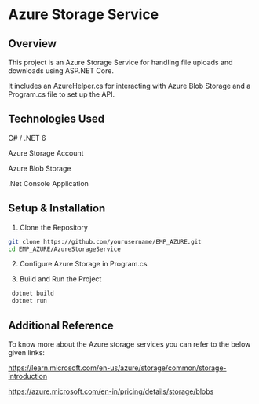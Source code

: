 # Azure Storage Service
## Overview
This project is an Azure Storage Service for handling file uploads and downloads using ASP.NET Core. 

It includes an AzureHelper.cs for interacting with Azure Blob Storage and a Program.cs file to set up the API.

## Technologies Used

C# / .NET 6

Azure Storage Account

Azure Blob Storage

.Net Console Application

## Setup & Installation

 1. Clone the Repository
 ```bash
 git clone https://github.com/yourusername/EMP_AZURE.git
 cd EMP_AZURE/AzureStorageService
 ```
 2. Configure Azure Storage in Program.cs
    
 3. Build and Run the Project
 ```bash
  dotnet build
  dotnet run
  ```
## Additional Reference
To know more about the Azure storage services you can refer to the below given links:

https://learn.microsoft.com/en-us/azure/storage/common/storage-introduction

https://azure.microsoft.com/en-in/pricing/details/storage/blobs

 



  
   
